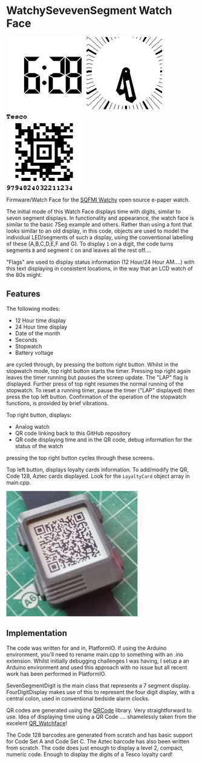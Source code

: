 # WatchySevevenSegment Watch Face
![WatchySevenSegment screenshot](./watchysevensegment_screen.png)
&nbsp;
![Analog.png](./Analog.png)
&nbsp;
![AztecCode.png](./AztecCode.png)



Firmware/Watch Face for the [SQFMI Watchy](https://watchy.sqfmi.com/) open source e-paper watch.

The initial mode of this Watch Face displays time with digits, similar to seven segment displays. In functionality and appearance, the watch face
is similar to the basic 7Seg example and others. Rather than using a font that looks similar to an old display,
in this code, objects are used to model the individual LED/segments 
of such a display, using the conventional labelling of these (A,B,C,D,E,F and G). To display `1` on a digit, the code turns
segments `B` and segment `C` on and leaves all the rest off....

"Flags" are used to display status information (12 Hour/24 Hour AM....) with this text displaying in
consistent locations, in the way that an LCD watch of the 80s might.

## Features
The following modes:
- 12 Hour time display
- 24 Hour time display
- Date of the month
- Seconds
- Stopwatch
- Battery voltage
  
are cycled through, by pressing the bottom right button. Whilst in the stopwatch mode, top right button
starts the timer. Pressing top right again leaves the timer running but pauses the screep update. The "LAP"
flag is displayed. Further press of top right resumes the normal running of the stopwatch. To reset a running
timer, pause the timer ("LAP" displayed) then press the top left button. Confirmation of the operation of the
stopwatch functions, is provided by brief vibrations.

Top right button, displays:
- Analog watch
- QR code linking back to this GitHub repository
- QR code displaying time and in the QR code, debug information for the status of the watch
  
pressing the top right button cycles through these screens.

Top left button, displays loyalty cards information. To add/modify the QR, Code 128, Aztec cards displayed. Look for
the `LoyaltyCard` object array in main.cpp.

![WatchySevenSegment displaying QR code](./WatchySevenSegment_2.png)


## Implementation
The code was written for and in, PlatformIO. If using the Arduino environment, you'll need to rename main.cpp to something with
an .ino extension. Whilst initially debugging challenges I was having, I setup a an Arduino environment and used this approach
with no issue but all recent work has been performed in PlatformIO.

SevenSegmentDigit is the main class that represents a 7 segment display. FourDigitDisplay makes use of this to represent the
four digit display, with a central colon, used in conventional bedside alarm clocks.

QR codes are generated using the [QRCode](https://github.com/ricmoo/QRCode) library. Very straightforward to use. 
Idea of displaying time using a QR Code .... shamelessly taken from the excelent [QR_Watchface](https://github.com/Cqoicebordel/Watchfaces/tree/main/QR_Watchface)!

The Code 128 barcodes are generated from scratch and has basic support for Code Set A and Code Set C. The Aztec barcode has also
been written from scratch. The code does just enough to display a level 2, compact, numeric code. Enough to display the digits
of a Tesco loyalty card!
